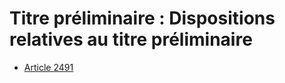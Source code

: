 # Titre préliminaire : Dispositions relatives au titre préliminaire

- [Article 2491](article-2491.md)
